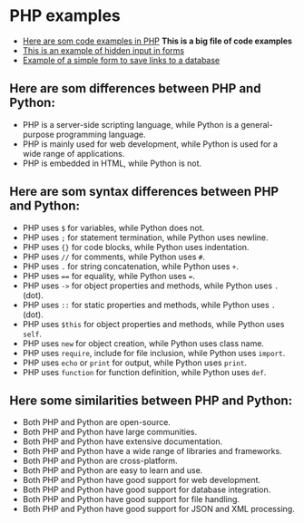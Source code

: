# PHP examples
- [Here are som code examples in PHP](code_examples.md)
**This is a big file of code examples**
- [This is an example of hidden input in forms](index.php)
- [Example of a simple form to save links to a database](linx.php)

## Here are som differences between PHP and Python:
- PHP is a server-side scripting language, while Python is a general-purpose programming language.
- PHP is mainly used for web development, while Python is used for a wide range of applications.
- PHP is embedded in HTML, while Python is not.

## Here are som syntax differences between PHP and Python:
- PHP uses `$` for variables, while Python does not.
- PHP uses `;` for statement termination, while Python uses newline.
- PHP uses `{}` for code blocks, while Python uses indentation.
- PHP uses `//` for comments, while Python uses `#`.
- PHP uses `.` for string concatenation, while Python uses `+`.
- PHP uses `==` for equality, while Python uses `=`.
- PHP uses `->` for object properties and methods, while Python uses `.` (dot).
- PHP uses `::` for static properties and methods, while Python uses `.` (dot).
- PHP uses `$this` for object properties and methods, while Python uses `self`.
- PHP uses `new` for object creation, while Python uses class name.
- PHP uses `require`, include for file inclusion, while Python uses `import`.
- PHP uses `echo` or `print` for output, while Python uses `print`.
- PHP uses `function` for function definition, while Python uses `def`.

## Here some similarities between PHP and Python:
- Both PHP and Python are open-source.
- Both PHP and Python have large communities.
- Both PHP and Python have extensive documentation.
- Both PHP and Python have a wide range of libraries and frameworks.
- Both PHP and Python are cross-platform.
- Both PHP and Python are easy to learn and use.
- Both PHP and Python have good support for web development.
- Both PHP and Python have good support for database integration.
- Both PHP and Python have good support for file handling.
- Both PHP and Python have good support for JSON and XML processing.